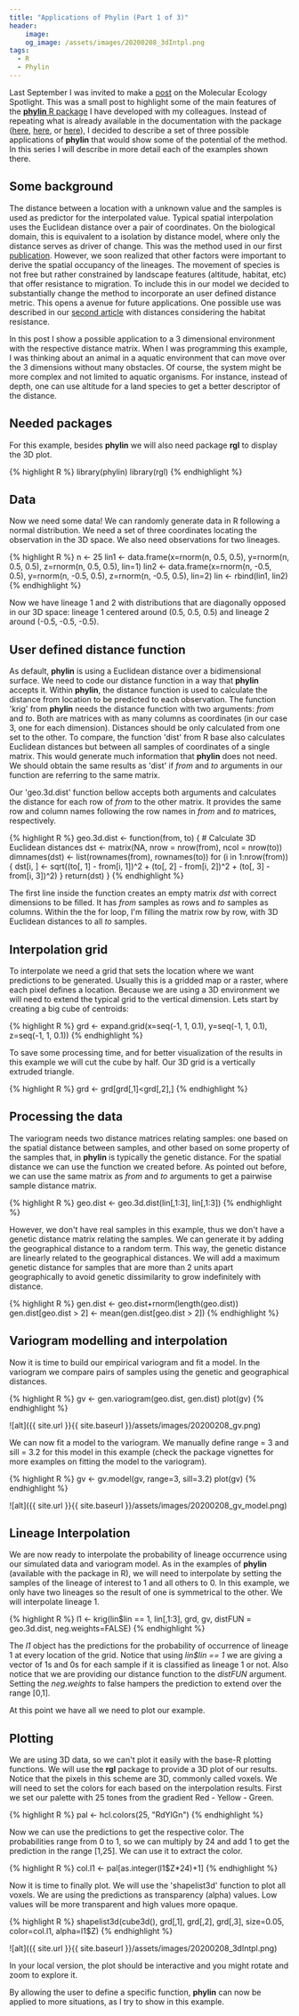 ```yaml
---
title: "Applications of Phylin (Part 1 of 3)"
header:
    image: 
    og_image: /assets/images/20200208_3dIntpl.png
tags:
  - R
  - Phylin
---
```


Last September I was invited to make a [post](https://molecularecologyblog.com/2019/09/03/method-summary-mapping-genetic-patterns-across-landscapes-with-phylin/) on the Molecular Ecology Spotlight. This was a small post to highlight some of the main features of the [**phylin** R package](https://cran.r-project.org/web/packages/phylin/index.html) I have developed with my colleagues. Instead of repeating what is already available in the documentation with the package ([here](https://cran.r-project.org/web/packages/phylin/vignettes/phylin_tutorial.pdf), [here](https://cran.r-project.org/web/packages/phylin/vignettes/resistance_tutorial.pdf), or [here](https://cran.r-project.org/web/packages/phylin/phylin.pdf)), I decided to describe a set of three possible applications of **phylin** that would show some of the potential of the method. In this series I will describe in more detail each of the examples shown there.

## Some background

The distance between a location with a unknown value and the samples is used as predictor for the interpolated value. Typical spatial interpolation uses the Euclidean distance over a pair of coordinates. On the biological domain, this is equivalent to a isolation by distance model, where only the distance serves as driver of change. This was the method used in our first [publication](https://onlinelibrary.wiley.com/doi/abs/10.1111/1755-0998.12312). However, we soon realized that other factors were important to derive the spatial occupancy of the lineages. The movement of species is not free but rather constrained by landscape features (altitude, habitat, etc) that offer resistance to migration. To include this in our model we decided to substantially change the method to incorporate an user defined distance metric. This opens a avenue for future applications. One possible use was described in our [second article](https://onlinelibrary.wiley.com/doi/abs/10.1111/1755-0998.13010) with distances considering the habitat resistance.

In this post I show a possible application to a 3 dimensional environment with the respective distance matrix. When I was programming this example, I was thinking about an animal in a aquatic environment that can move over the 3 dimensions without many obstacles. Of course, the system might be more complex and not limited to aquatic organisms. For instance, instead of depth, one can use altitude for a land species to get a better descriptor of the distance.

## Needed packages

For this example, besides **phylin** we will also need package **rgl** to display the 3D plot.

{% highlight R %}
library(phylin)
library(rgl)
{% endhighlight %}

## Data

Now we need some data! We can randomly generate data in R following a normal distribution. We need a set of three coordinates locating the observation in the 3D space. We also need observations for two lineages.

{% highlight R %}
n <- 25
lin1 <- data.frame(x=rnorm(n, 0.5, 0.5),
                   y=rnorm(n, 0.5, 0.5),
                   z=rnorm(n, 0.5, 0.5), lin=1)
lin2 <- data.frame(x=rnorm(n, -0.5, 0.5),
                   y=rnorm(n, -0.5, 0.5),
                   z=rnorm(n, -0.5, 0.5), lin=2)
lin <- rbind(lin1, lin2)
{% endhighlight %}

Now we have lineage 1 and 2 with distributions that are diagonally opposed in our 3D space: lineage 1 centered around (0.5, 0.5, 0.5) and lineage 2 around (-0.5, -0.5, -0.5).

## User defined distance function

As default, **phylin**  is using a Euclidean distance over a bidimensional surface. We need to code our distance function in a way that **phylin** accepts it. Within **phylin**, the distance function is used to calculate the distance from location to be predicted to each observation. The function 'krig' from **phylin** needs the distance function with two arguments: *from* and *to*. Both are matrices with as many columns as coordinates (in our case 3, one for each dimension). Distances should be only calculated from one set to the other. To compare, the function 'dist' from R base also calculates Euclidean distances but between all samples of coordinates of a single matrix. This would generate much information that **phylin** does not need. We should obtain the same results as 'dist' if *from* and *to* arguments in our function are referring to the same matrix.

Our 'geo.3d.dist' function bellow accepts both arguments and calculates the distance for each row of *from* to the other matrix. It provides the same row and column names following the row names in *from* and *to* matrices, respectively.

{% highlight R %}
geo.3d.dist <- function(from, to) {
    # Calculate 3D Euclidean distances
    dst <- matrix(NA, nrow = nrow(from), ncol = nrow(to))
    dimnames(dst) <- list(rownames(from), rownames(to))
    for (i in 1:nrow(from)) {
        dst[i, ] <- sqrt((to[, 1] - from[i, 1])^2 +
                         (to[, 2] - from[i, 2])^2 +
                         (to[, 3] - from[i, 3])^2)
    }
    return(dst)
}
{% endhighlight %}

The first line inside the function creates an empty matrix *dst* with correct dimensions to be filled. It has *from* samples as rows and *to* samples as columns. Within the the for loop, I'm filling the matrix row by row, with 3D Euclidean distances to all *to* samples.


## Interpolation grid

To interpolate we need a grid that sets the location where we want predictions to be generated. Usually this is a gridded map or a raster, where each pixel defines a location. Because we are using a 3D environment we will need to extend the typical grid to the vertical dimension. Lets start by creating a big cube of centroids:

{% highlight R %}
grd <- expand.grid(x=seq(-1, 1, 0.1), y=seq(-1, 1, 0.1),
                   z=seq(-1, 1, 0.1))
{% endhighlight %}

To save some processing time, and for better visualization of the results in this example we will cut the cube by half. Our 3D grid is a vertically extruded triangle.

{% highlight R %}
grd <- grd[grd[,1]<grd[,2],]
{% endhighlight %}

## Processing the data

The variogram needs two distance matrices relating samples: one based on the spatial distance between samples, and other based on some property of the samples that, in **phylin** is typically the genetic distance. For the spatial distance we can use the function we created before. As pointed out before, we can use the same matrix as *from* and *to* arguments to get a pairwise sample distance matrix.

{% highlight R %}
geo.dist <- geo.3d.dist(lin[,1:3], lin[,1:3])
{% endhighlight %}

However, we don't have real samples in this example, thus we don't have a genetic distance matrix relating the samples. We can generate it by adding the geographical distance to a random term. This way, the genetic distance are linearly related to the geographical distances. We will add a maximum genetic distance for samples that are more than 2 units apart geographically to avoid genetic dissimilarity to grow indefinitely with distance.

{% highlight R %}
gen.dist <- geo.dist+rnorm(length(geo.dist))
gen.dist[geo.dist > 2] <- mean(gen.dist[geo.dist > 2])
{% endhighlight %}


## Variogram modelling and interpolation

Now it is time to build our empirical variogram and fit a model. In the variogram we compare pairs of samples using the genetic and geographical distances.

{% highlight R %}
gv <- gen.variogram(geo.dist, gen.dist)
plot(gv)
{% endhighlight %}

![alt]({{ site.url }}{{ site.baseurl }}/assets/images/20200208_gv.png)

We can now fit a model to the variogram. We manually define range = 3 and sill = 3.2 for this model in this example (check the package vignettes for more examples on fitting the model to the variogram).

{% highlight R %}
gv <- gv.model(gv, range=3, sill=3.2)
plot(gv)
{% endhighlight %}

![alt]({{ site.url }}{{ site.baseurl }}/assets/images/20200208_gv_model.png)

## Lineage Interpolation

We are now ready to interpolate the probability of lineage occurrence using our simulated data and variogram model. As in the examples of **phylin** (available with the package in R), we will need to interpolate by setting the samples of the lineage of interest to 1 and all others to 0. In this example, we only have two lineages so the result of one is symmetrical to the other. We will interpolate lineage 1.


{% highlight R %}
l1 <- krig(lin$lin == 1, lin[,1:3], grd, gv,
           distFUN = geo.3d.dist, neg.weights=FALSE)
{% endhighlight %}

The *l1* object has the predictions for the probability of occurrence of lineage 1 at every location of the grid. Notice that using *lin$lin == 1* we are giving a vector of 1s and 0s for each sample if it is classified as lineage 1 or not. Also notice that we are providing our distance function to the *distFUN* argument. Setting the *neg.weights* to false hampers the prediction to extend over the range [0,1].

At this point we have all we need to plot our example.

## Plotting

We are using 3D data, so we can't plot it easily with the base-R plotting functions. We will use the **rgl** package to provide a 3D plot of our results. Notice that the pixels in this scheme are 3D, commonly called voxels. We will need to set the colors for each based on the interpolation results. First we set our palette with 25 tones from the gradient Red - Yellow - Green.  


{% highlight R %}
pal <- hcl.colors(25, "RdYlGn")
{% endhighlight %}


Now we can use the predictions to get the respective color. The probabilities range from 0 to 1, so we can multiply by 24 and add 1 to get the prediction in the range [1,25]. We can use it to extract the color.

{% highlight R %}
  col.l1 <- pal[as.integer(l1$Z*24)+1]
{% endhighlight %}


Now it is time to finally plot. We will use the 'shapelist3d' function to plot all voxels. We are using the predictions as transparency (alpha) values. Low values will be more transparent and high values more opaque.

{% highlight R %}
shapelist3d(cube3d(), grd[,1], grd[,2], grd[,3], size=0.05,
            color=col.l1, alpha=l1$Z)
{% endhighlight %}

![alt]({{ site.url }}{{ site.baseurl }}/assets/images/20200208_3dIntpl.png)


In your local version, the plot should be interactive and you might rotate and zoom to explore it.

By allowing the user to define a specific function, **phylin** can now be applied to more situations, as I try to show in this example.
